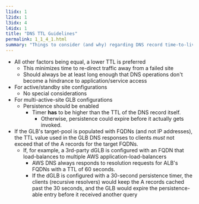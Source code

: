 ```yaml
---
l1idx: 1
l2idx: 1
l3idx: 4
l4idx: 1
title: "DNS TTL Guidelines"
permalink: 1_1_4_1.html
summary: "Things to consider (and why) regarding DNS record time-to-live values."
---
```


* All other factors being equal, a lower TTL is preferred
    * This minimizes time to re-direct traffic away from a failed site
    * Should always be at least long enough that DNS operations don't become a hindrance to application/service access
* For active/standby site configurations
    * No special considerations
* For multi-active-site GLB configurations
    * Persistence should be enabled
        * Timer **has** to be higher than the TTL of the DNS record itself.
            * Otherwise, persistence could expire before it actually gets invoked.
* If the GLB's target-pool is populated with FQDNs (and not IP addresses), the TTL value used in the GLB DNS responses to clients *must* not exceed that of the A records for the target FQDNs.
    * If, for example, a 3rd-party dGLB is configured with an FQDN that load-balances to multiple AWS application-load-balancers
        * AWS DNS always responds to resolution requests for ALB's FQDNs with a TTL of 60 seconds.
        * If the dGLB is configured with a 30-second persistence timer, the clients (recursive resolvers) would keep the A records cached past the 30 seconds, and the GLB would expire the persistence-able entry before it received another query

